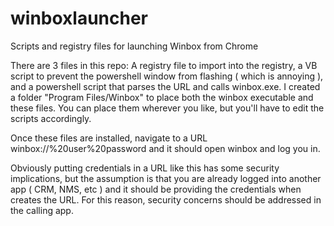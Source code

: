 # winboxlauncher
Scripts and registry files for launching Winbox from Chrome

There are 3 files in this repo: A registry file to import into the registry, a VB script to prevent the powershell window from flashing ( which is annoying ), and a powershell script that parses the URL and calls winbox.exe. I created a folder "Program Files/Winbox" to place both the winbox executable and these files. You can place them wherever you like, but you'll have to edit the scripts accordingly.

Once these files are installed, navigate to a URL winbox://<IP>%20user%20password and it should open winbox and log you in.

Obviously putting credentials in a URL like this has some security implications, but the assumption is that you are already logged into another app ( CRM, NMS, etc ) and it should be providing the credentials when creates the URL. For this reason, security concerns should be addressed in the calling app.
